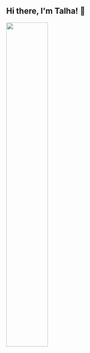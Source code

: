 ## Hi there, I'm Talha! 👋
<img align="left" width="47%" src="https://github-readme-stats.vercel.app/api?username=Talhahusman6&hide=contribs,prs" /> 
<img align="left" width="47%"s rc="https://github-readme-stats.vercel.app/api/top-langs/?username=Talhahusman6&layout=compact" />
